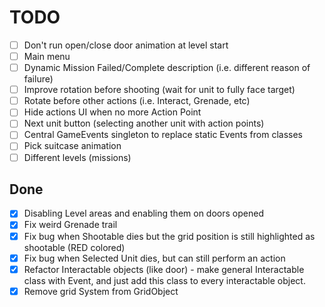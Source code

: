 # TODO

- [ ] Don't run open/close door animation at level start
- [ ] Main menu
- [ ] Dynamic Mission Failed/Complete description (i.e. different reason of failure)
- [ ] Improve rotation before shooting (wait for unit to fully face target)
- [ ] Rotate before other actions (i.e. Interact, Grenade, etc)
- [ ] Hide actions UI when no more Action Point
- [ ] Next unit button (selecting another unit with action points)
- [ ] Central GameEvents singleton to replace static Events from classes
- [ ] Pick suitcase animation
- [ ] Different levels (missions)

## Done

- [x] Disabling Level areas and enabling them on doors opened
- [x] Fix weird Grenade trail
- [x] Fix bug when Shootable dies but the grid position is still highlighted as shootable (RED colored)
- [x] Fix bug when Selected Unit dies, but can still perform an action
- [x] Refactor Interactable objects (like door) - make general Interactable class with Event,
  and just add this class to every interactable object.
- [x] Remove grid System from GridObject